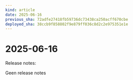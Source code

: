 ```yaml
---
kind: article
date: 2025-06-16
previous_sha: 72adfe27418fb59736dc73438ca250acff670cbe
deployed_sha: 38ccb9f858802f9e879ff036c8d2c2e975351e1e
---
```


# 2025-06-16

Release notes:

Geen release notes
